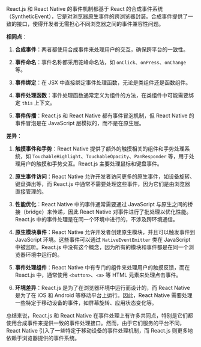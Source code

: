 React.js 和 React Native 的事件机制都基于 React 的合成事件系统（SyntheticEvent），它是对浏览器原生事件的跨浏览器封装。合成事件提供了一致的接口，使得开发者无需担心不同浏览器之间的事件兼容性问题。

**相同点**：

1. **合成事件**：两者都使用合成事件来处理用户的交互，确保跨平台的一致性。

2. **事件命名**：事件名称都采用驼峰命名法，如 `onClick`、`onPress`、`onChange` 等。

3. **事件绑定**：在 JSX 中直接绑定事件处理函数，无论是类组件还是函数组件。

4. **事件处理函数**：事件处理函数通常定义为组件的方法，在类组件中可能需要绑定 `this` 上下文。

5. **事件传播**：React.js 和 React Native 都有事件冒泡机制，但 React Native 的事件冒泡是在 JavaScript 层模拟的，而不是在原生层。

**差异**：

1. **触摸事件和手势**：React Native 提供了额外的触摸相关的组件和手势处理系统，如 `TouchableHighlight`、`TouchableOpacity`、`PanResponder` 等，用于处理用户的触摸和手势交互。React.js 主要处理鼠标和键盘事件。

2. **原生事件访问**：React Native 允许开发者访问更多的原生事件，如设备旋转、键盘弹出等，而 React.js 中通常不需要处理这些事件，因为它们是由浏览器直接管理的。

3. **性能优化**：React Native 中的事件通常需要通过 JavaScript 与原生之间的桥接（bridge）来传递，因此 React Native 对事件进行了批处理以优化性能。React.js 中的事件处理是在同一个环境中进行的，不涉及跨环境通信。

4. **原生模块事件**：React Native 允许开发者创建原生模块，并且可以触发事件到 JavaScript 环境。这些事件可以通过 `NativeEventEmitter` 类在 JavaScript 中被监听。React.js 中没有这个概念，因为所有的模块和事件都是在同一个浏览器环境中运行的。

5. **事件处理组件**：React Native 中有专门的组件来处理用户的触摸反馈，而在 React.js 中，通常使用 `<button>`、`<a>` 等 HTML 元素来处理点击事件。

6. **环境差异**：React.js 是为了在浏览器环境中运行而设计的，而 React Native 是为了在 iOS 和 Android 等移动平台上运行。因此，React Native 需要处理一些特定于移动设备的事件，如屏幕旋转、应用状态变化等。

总结来说，React.js 和 React Native 在事件处理上有许多共同点，特别是它们都使用合成事件来提供一致的事件处理接口。然而，由于它们服务的平台不同，React Native 引入了一些特定于移动设备的事件处理机制，而 React.js 则更多地依赖于浏览器提供的事件系统。
